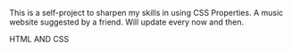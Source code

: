 This is a self-project to sharpen my skills in using CSS Properties. 
A music website suggested by a friend. Will update every now and then.

HTML AND CSS